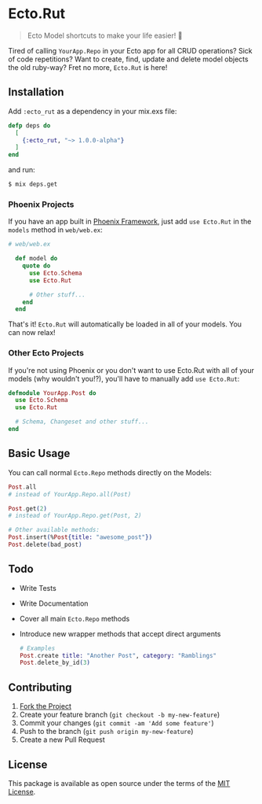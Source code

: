 Ecto.Rut
========

> Ecto Model shortcuts to make your life easier! :tada:

Tired of calling `YourApp.Repo` in your Ecto app for all CRUD operations? Sick of code repetitions?
Want to create, find, update and delete model objects the old ruby-way? Fret no more, `Ecto.Rut` is here!



## Installation

Add `:ecto_rut` as a dependency in your mix.exs file:

```elixir
defp deps do
  [
    {:ecto_rut, "~> 1.0.0-alpha"}
  ]
end
```

and run:

```bash
$ mix deps.get
```

### Phoenix Projects

If you have an app built in [Phoenix Framework][1], just add `use Ecto.Rut` in the `models` method
in `web/web.ex`:

```elixir
# web/web.ex

  def model do
    quote do
      use Ecto.Schema
      use Ecto.Rut

      # Other stuff...
    end
  end
```

That's it! `Ecto.Rut` will automatically be loaded in all of your models. You can now relax!


### Other Ecto Projects

If you're not using Phoenix or you don't want to use Ecto.Rut with all of your models (why wouldn't
you!?), you'll have to manually add `use Ecto.Rut`:

```elixir
defmodule YourApp.Post do
  use Ecto.Schema
  use Ecto.Rut

  # Schema, Changeset and other stuff...
end
```



## Basic Usage

You can call normal `Ecto.Repo` methods directly on the Models:

```elixir
Post.all
# instead of YourApp.Repo.all(Post)

Post.get(2)
# instead of YourApp.Repo.get(Post, 2)

# Other available methods:
Post.insert(%Post{title: "awesome_post"})
Post.delete(bad_post)
```



## Todo

 - Write Tests

 - Write Documentation

 - Cover all main `Ecto.Repo` methods

 - Introduce new wrapper methods that accept direct arguments

    ```elixir
    # Examples
    Post.create title: "Another Post", category: "Ramblings"
    Post.delete_by_id(3)
    ```



## Contributing

1. [Fork the Project][2]
2. Create your feature branch (`git checkout -b my-new-feature`)
3. Commit your changes (`git commit -am 'Add some feature'`)
4. Push to the branch (`git push origin my-new-feature`)
5. Create a new Pull Request



## License

This package is available as open source under the terms of the [MIT License][3].



  [1]: https://github.com/phoenixframework/phoenix
  [2]: https://github.com/sheharyarn/ecto_rut/fork
  [3]: http://opensource.org/licenses/MIT


